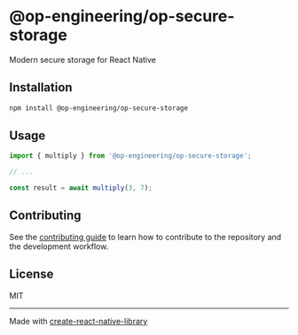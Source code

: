 # @op-engineering/op-secure-storage

Modern secure storage for React Native

## Installation

```sh
npm install @op-engineering/op-secure-storage
```

## Usage

```js
import { multiply } from '@op-engineering/op-secure-storage';

// ...

const result = await multiply(3, 7);
```

## Contributing

See the [contributing guide](CONTRIBUTING.md) to learn how to contribute to the repository and the development workflow.

## License

MIT

---

Made with [create-react-native-library](https://github.com/callstack/react-native-builder-bob)
